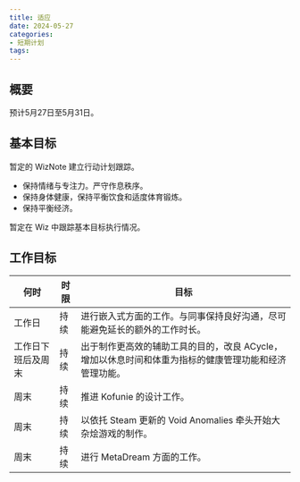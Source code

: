 ```yaml
---
title: 适应
date: 2024-05-27
categories:
- 短期计划
tags:
---
```


## 概要

预计5月27日至5月31日。

## 基本目标

暂定的 WizNote 建立行动计划跟踪。

- 保持情绪与专注力。严守作息秩序。
- 保持身体健康，保持平衡饮食和适度体育锻炼。
- 保持平衡经济。

暂定在 Wiz 中跟踪基本目标执行情况。

## 工作目标

| 何时 | 时限 | 目标 |
| --- | --- | --- |
| 工作日 | 持续 | 进行嵌入式方面的工作。与同事保持良好沟通，尽可能避免延长的额外的工作时长。|
| 工作日下班后及周末 | 持续 | 出于制作更高效的辅助工具的目的，改良 ACycle，增加以休息时间和体重为指标的健康管理功能和经济管理功能。|
| 周末 | 持续 | 推进 Kofunie 的设计工作。|
| 周末 | 持续 | 以依托 Steam 更新的 Void Anomalies 牵头开始大杂烩游戏的制作。|
| 周末 | 持续 | 进行 MetaDream 方面的工作。|
